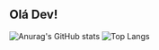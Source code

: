 ## Olá Dev!  

![Anurag's GitHub stats](https://github-readme-stats.vercel.app/api?username=italoszc&show_icon=true&theme=tokyonight)
![Top Langs](https://github-readme-stats.vercel.app/api/top-langs/?username=anuraghazra&layout=compact&icon=true&theme=dark)
